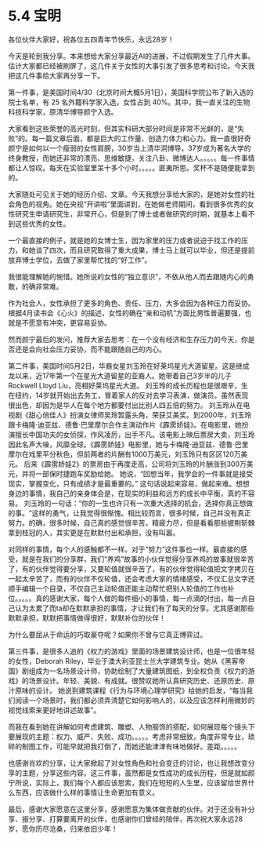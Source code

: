 # 5.4 宝明

各位伙伴大家好，祝各位五四青年节快乐，永远28岁！

今天是轮到我分享。本来想给大家分享最近AI的进展，不过假期发生了几件大事。估计大家都已经被刷屏了，这几件关于女性的大事引发了很多思考和讨论。今天我把这几件事给大家再分享一下。  
  
第一件事，是美国时间4/30（北京时间大概5月1日），美国科学院公布了新入选的院士名单，有 25 名外籍科学家入选，女性占到 40%。其中，我一直关注的生物科技科学家，原清华博导颜宁入选。

大家看到这些荣誉的高光时刻，但其实科研大部分时间是非常不光鲜的，是“失败”的。每一篇文章后面，都是巨大的工作量、创造力体力和心力。我一直很好奇颜宁是如何以一个瘦弱的女性肩膀，30岁当上清华洞博导，37岁成为著名大学的终身教授，而她还非常的漂亮、思维敏捷，关注八卦、微博达人。。。。。每一件事情都让人惊叹。每天在实验室里呆十多个小时。。。。。匪夷所思。奖杯不是随便能拿到的。

大家随处可见关于她的经历介绍、文章。今天我想分享给大家的，是她对女性的社会角色的视角。她在央视“开讲啦”里面讲到，在她做老师期间，看到很多优秀的女性研究生申请研究生，非常开心，但是到了博士或者做研究的时期，就基本上看不到这些优秀的女性。

一个最直接的例子，就是她的女博士生，因为家里的压力或者说迫于找工作的压力，和她谈了四次，而且研究取得了重大成果，博士马上就可以毕业，但还是提前放弃博士学位，去做了家里帮忙找的“好工作”。

我很能理解她的惋惜。她所说的女性的“独立意识”，不依从他人而去跟随内心的勇敢，的确非常难。

作为社会人，女性承担了更多的角色、责任、压力，大多会因为各种压力而妥协。 根据4月读书会《心火》的描述，女性的确在“亲和动机”方面比男性普遍要强，也就是不愿意有冲突，更容易妥协。

然而颜宁最后的发问，推荐大家去思考：在一个没有经济和生存压力的今天，你是否还是会向社会压力妥协，而不能跟随自己的内心。  
  
第二件事，美国时间5月2日，华裔女星刘玉玲在好莱坞星光大道留星。这是继成龙以来，近17年第一个在星光大道留星的亚裔人。她带着自己3岁半的儿子Rockwell Lloyd Liu，亮相好莱坞星光大道。 刘玉玲的成长历程也是很艰辛，生在纽约，14岁就开始出去务工，冒着家人的反对去学习表演，做演员。虽然表现很出色，却因为是华人在每个地方都要付出比别人四五倍的努力。 刘玉玲从在电视剧《甜心俏佳人》扮演女律师吴玲暂露头角，荣获艾美奖。到2000年，刘玉玲跟卡梅隆·迪亚兹、德鲁·巴里摩尔合作主演动作片《霹雳娇娃》。在电影里，她扮演擅长中国功夫的女侦探，作风凌厉，出手不凡。该电影上映后票房大卖，刘玉玲因此名声大噪，风靡全球。《霹雳娇娃》电影里，她与卡梅隆·迪亚兹、德鲁·巴里摩尔在戏里平分秋色，但前两者的片酬有1000万美元，刘玉玲只有区区120万美元。 后来《霹雳娇娃2》的票房由于再度走高，公司将刘玉玲的片酬涨到300万美元，并将一部保时捷跑车奖励给她。 她说，“回想当年，我学会的一件事就是接受现实，掌握变化，只有成绩才是最重要的。” 这句话说起来容易，做起来难。想想身边的事情，我自己的亲身体会是，在现实的利益和远方的成长中平衡，真的不容易。 刘玉玲的一句话：“你的一生也许只有一次重大选择的机会，选择你真正想做的事。“这样的勇气，让我觉得很惭愧。相比较而言，很多时候，自己并没有真正努力。的确，很多时候，自己真的感觉很辛苦，精疲力尽，但是看看那些披荆斩棘拿到桂冠的人，其实更是在默默付出和承担，没有叫嚣。  
  
对同样的事情，每个人的感触都不一样。对于“努力”这件事也一样。最直接的感受，就是在我们的分享群，我们“养鸡”故事的小伙伴觉得分享养鸡的故事就很辛苦了，有的伙伴觉得要分享，又要轮值就很辛苦了，有的伙伴觉得轮值把文字拷贝在一起太辛苦了，而有的伙伴不仅轮值，还会考虑大家的情绪感受，不仅汇总文字还顺手编辑一个目录，不仅自己主动轮值还能主动帮忙把别人轮值的工作也补位。。。。。真的感谢大家，每个人做的每件细小的事情，每一点滴的付出，每一点自己认为太累了而ta却在默默承担的事情，才让我们有了每天的分享。尤其感谢那些默默承担，默默把事情做得很好，默默补位的伙伴！  
  
为什么要屈从于命运的巧取豪夺呢？如果你不曾与它真正博弈过。  
  
第三件事，是很多人追的《权力的游戏》里面的场景建筑设计师，也是一位很年轻的女性，Deborah Riley，毕业于澳大利亚昆士兰大学建筑专业。她从《黑客帝国》剧组成为一名场景设计师，协助绘制了大量建筑图纸，到全权负责《权力的游戏》的场景设计。年轻、美貌、有成就。很赞叹她所认真研究历史、还原历史、原汁原味的设计。 她说到建筑课程《行为与环境心理学研究》给她的启发，“每当我们阅读一个场景时，我们都必须弄清楚它如何影响人的，以及应该怎样利用微妙的视觉线索来更好地讲述故事”。

而我在看到她在讲解如何考虑建筑、雕塑、人物服饰的搭配，如何展现每个镜头下要展现的主题：权力、威严、失败、成功。。。。。考虑非常细致，角度非常专业，琐碎的制图工作，可能早就把我打倒了，而她还能津津有味地做好。差距。。。。。  
  
也感谢肖欢的分享，让大家掀起了对女性角色和社会变迁的讨论，也让我想改变分享的主题，分享这些内容。这三件事，虽然都是女性成功的成长历程，但是就如颜宁所说，实际上，我们每个人都应该思索，我们在短短的人生里，应该留给世界什么东西，应该做什么样的事情让生命更加有意义。  
  
最后，感谢大家愿意在这里分享，感谢愿意为集体做贡献的伙伴。对于还没有补分享、报分享、打算要离开的伙伴，也感谢你们曾经的陪伴，再次祝大家永远28岁，愿你历尽沧桑，归来依旧少年！  
  
  
  
  



